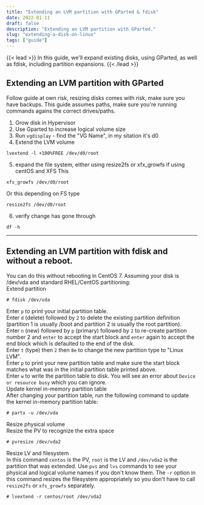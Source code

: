 ```yaml
---
title: "Extending an LVM partition with GParted & fdisk"
date: 2022-01-11
draft: false
description: "Extending an LVM partition with GParted."
slug: "extending-a-disk-on-linux"
tags: ["guide"]
---
```


{{< lead >}}
In this guide, we'll expand existing disks, using GParted, as well as fdisk, including partition expansions.
{{< /lead >}}

## Extending an LVM partition with GParted

Follow guide at own risk, resizing disks comes with risk, make sure you have backups. This guide assumes paths, make sure you're running commands agains the correct drives/paths.

1. Grow disk in Hypervisor
2. Use Gparted to increase logical volume size
3. Run `vgdisplay` - find the "VG Name", in my sitation it's d0
4. Extend the LVM volume

```
lvextend -l +100%FREE /dev/d0/root
```

5. expand the file system, either using resize2fs or xfx_growfs if using centOS and XFS
   This

```
xfs_growfs /dev/d0/root
```

Or this depending on FS type

```
resize2fs /dev/d0/root
```

6. verify change has gone through

```
df -h
```

---

## Extending an LVM partition with fdisk and without a reboot.

You can do this without rebooting in CentOS 7. Assuming your disk is /dev/vda and standard RHEL/CentOS partitioning:  
Extend partition

```
# fdisk /dev/vda
```

Enter `p` to print your initial partition table.  
Enter `d` (delete) followed by `2` to delete the existing partition definition (partition 1 is usually /boot and partition 2 is usually the root partition).  
Enter `n` (new) followed by `p` (primary) followed by `2` to re-create partition number 2 and `enter` to accept the start block and `enter` again to accept the end block which is defaulted to the end of the disk.  
Enter `t` (type) then `2` then `8e` to change the new partition type to "Linux LVM".  
Enter `p` to print your new partition table and make sure the start block matches what was in the initial partition table printed above.  
Enter `w` to write the partition table to disk. You will see an error about `Device or resource busy` which you can ignore.  
Update kernel in-memory partition table  
After changing your partition table, run the following command to update the kernel in-memory partition table:

```
# partx -u /dev/vda
```

Resize physical volume  
Resize the PV to recognize the extra space

```
# pvresize /dev/vda2
```

Resize LV and filesystem  
In this command `centos` is the PV, `root` is the LV and `/dev/vda2` is the partition that was extended. Use `pvs` and `lvs` commands to see your physical and logical volume names if you don't know them. The `-r` option in this command resizes the filesystem appropriately so you don't have to call `resize2fs` or `xfs_growfs` separately.

```
# lvextend -r centos/root /dev/vda2
```
